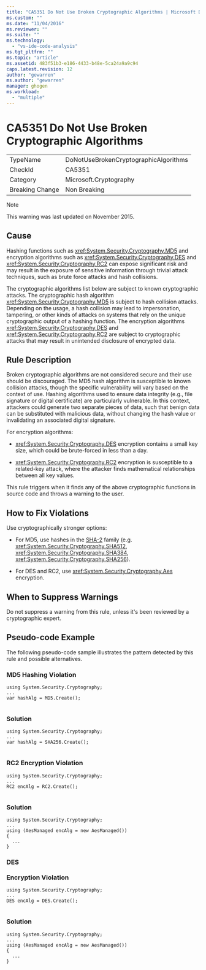 ```yaml
---
title: "CA5351 Do Not Use Broken Cryptographic Algorithms | Microsoft Docs"
ms.custom: ""
ms.date: "11/04/2016"
ms.reviewer: ""
ms.suite: ""
ms.technology: 
  - "vs-ide-code-analysis"
ms.tgt_pltfrm: ""
ms.topic: "article"
ms.assetid: 483f51b3-e186-4433-b48e-5ca24a9a9c94
caps.latest.revision: 12
author: "gewarren"
ms.author: "gewarren"
manager: ghogen
ms.workload: 
  - "multiple"
---
```

# CA5351 Do Not Use Broken Cryptographic Algorithms
|||  
|-|-|  
|TypeName|DoNotUseBrokenCryptographicAlgorithms|  
|CheckId|CA5351|  
|Category|Microsoft.Cryptography|  
|Breaking Change|Non Breaking|  
  
> [!NOTE]
>  This warning was last updated on November 2015.  
  
## Cause  
 Hashing functions such as <xref:System.Security.Cryptography.MD5> and encryption algorithms such as <xref:System.Security.Cryptography.DES> and <xref:System.Security.Cryptography.RC2> can expose significant risk and may result in the exposure of sensitive information through trivial attack techniques, such as brute force attacks and hash collisions.  
  
 The cryptographic algorithms list below are subject to known cryptographic attacks. The cryptographic hash algorithm <xref:System.Security.Cryptography.MD5> is subject to hash collision attacks.  Depending on the usage, a hash collision may lead to impersonation, tampering, or other kinds of attacks on systems that rely on the unique cryptographic output of a hashing function. The encryption algorithms <xref:System.Security.Cryptography.DES> and <xref:System.Security.Cryptography.RC2> are subject to cryptographic attacks that may result in unintended disclosure of encrypted data.  
  
## Rule Description  
 Broken cryptographic algorithms are not  considered secure and their use should be discouraged. The MD5 hash algorithm is susceptible to known collision attacks, though the specific vulnerability will vary based on the context of use.  Hashing algorithms used to ensure data integrity (e.g., file signature or digital certificate) are particularly vulnerable.  In this context, attackers could generate two separate pieces of data, such that benign data can be substituted with malicious data, without changing the hash value or invalidating an associated digital signature.  
  
 For encryption algorithms:  
  
-   <xref:System.Security.Cryptography.DES> encryption contains a small key size, which could be brute-forced in less than a day.  
  
-   <xref:System.Security.Cryptography.RC2> encryption is susceptible to a related-key attack, where the attacker finds mathematical relationships between all key values.  
  
 This rule triggers when it finds any of the above cryptographic functions in source code and throws a warning to the user.  
  
## How to Fix Violations  
 Use cryptographically stronger options:  
  
-   For MD5, use hashes in the [SHA-2](https://msdn.microsoft.com/library/windows/desktop/aa382459.aspx) family (e.g. <xref:System.Security.Cryptography.SHA512>, <xref:System.Security.Cryptography.SHA384>, <xref:System.Security.Cryptography.SHA256>).  
  
-   For DES and RC2, use <xref:System.Security.Cryptography.Aes> encryption.  
  
## When to Suppress Warnings  
 Do not suppress a warning from this rule, unless it's been reviewed by a cryptographic expert.  
  
## Pseudo-code Example  
 The following pseudo-code sample illustrates the pattern detected by this rule and possible alternatives.  
  
### MD5 Hashing Violation  
  
```  
using System.Security.Cryptography;   
...   
var hashAlg = MD5.Create();  
  
```  
  
### Solution  
  
```  
using System.Security.Cryptography;   
...   
var hashAlg = SHA256.Create();  
  
```  
  
### RC2 Encryption Violation  
  
```  
using System.Security.Cryptography;   
...    
RC2 encAlg = RC2.Create();  
  
```  
  
### Solution  
  
```  
using System.Security.Cryptography;   
...   
using (AesManaged encAlg = new AesManaged())   
{   
  ...   
}  
```  
  
### DES <br /><br />Encryption Violation  
  
```  
using System.Security.Cryptography;   
...   
DES encAlg = DES.Create();  
  
```  
  
### Solution  
  
```  
using System.Security.Cryptography;   
...   
using (AesManaged encAlg = new AesManaged())   
{   
  ...   
}  
```